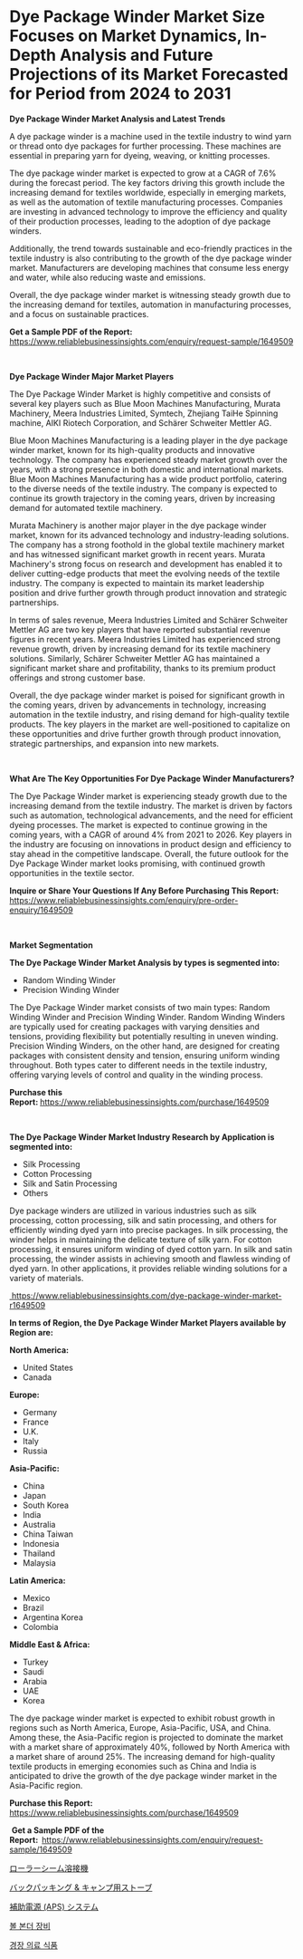 <p><h1>Dye Package Winder Market Size Focuses on Market Dynamics, In-Depth Analysis and Future Projections of its Market Forecasted for Period from 2024 to 2031</h1></p><p><strong>Dye Package Winder Market Analysis and Latest Trends</strong></p>
<p><p>A dye package winder is a machine used in the textile industry to wind yarn or thread onto dye packages for further processing. These machines are essential in preparing yarn for dyeing, weaving, or knitting processes.</p><p>The dye package winder market is expected to grow at a CAGR of 7.6% during the forecast period. The key factors driving this growth include the increasing demand for textiles worldwide, especially in emerging markets, as well as the automation of textile manufacturing processes. Companies are investing in advanced technology to improve the efficiency and quality of their production processes, leading to the adoption of dye package winders.</p><p>Additionally, the trend towards sustainable and eco-friendly practices in the textile industry is also contributing to the growth of the dye package winder market. Manufacturers are developing machines that consume less energy and water, while also reducing waste and emissions.</p><p>Overall, the dye package winder market is witnessing steady growth due to the increasing demand for textiles, automation in manufacturing processes, and a focus on sustainable practices.</p></p>
<p><strong>Get a Sample PDF of the Report:&nbsp;</strong> <a href="https://www.reliablebusinessinsights.com/enquiry/request-sample/1649509">https://www.reliablebusinessinsights.com/enquiry/request-sample/1649509</a></p>
<p>&nbsp;</p>
<p><strong>Dye Package Winder Major Market Players</strong></p>
<p><p>The Dye Package Winder Market is highly competitive and consists of several key players such as Blue Moon Machines Manufacturing, Murata Machinery, Meera Industries Limited, Symtech, Zhejiang TaiHe Spinning machine, AIKI Riotech Corporation, and Schärer Schweiter Mettler AG.</p><p>Blue Moon Machines Manufacturing is a leading player in the dye package winder market, known for its high-quality products and innovative technology. The company has experienced steady market growth over the years, with a strong presence in both domestic and international markets. Blue Moon Machines Manufacturing has a wide product portfolio, catering to the diverse needs of the textile industry. The company is expected to continue its growth trajectory in the coming years, driven by increasing demand for automated textile machinery.</p><p>Murata Machinery is another major player in the dye package winder market, known for its advanced technology and industry-leading solutions. The company has a strong foothold in the global textile machinery market and has witnessed significant market growth in recent years. Murata Machinery's strong focus on research and development has enabled it to deliver cutting-edge products that meet the evolving needs of the textile industry. The company is expected to maintain its market leadership position and drive further growth through product innovation and strategic partnerships.</p><p>In terms of sales revenue, Meera Industries Limited and Schärer Schweiter Mettler AG are two key players that have reported substantial revenue figures in recent years. Meera Industries Limited has experienced strong revenue growth, driven by increasing demand for its textile machinery solutions. Similarly, Schärer Schweiter Mettler AG has maintained a significant market share and profitability, thanks to its premium product offerings and strong customer base.</p><p>Overall, the dye package winder market is poised for significant growth in the coming years, driven by advancements in technology, increasing automation in the textile industry, and rising demand for high-quality textile products. The key players in the market are well-positioned to capitalize on these opportunities and drive further growth through product innovation, strategic partnerships, and expansion into new markets.</p></p>
<p>&nbsp;</p>
<p><strong>What Are The Key Opportunities For Dye Package Winder Manufacturers?</strong></p>
<p><p>The Dye Package Winder market is experiencing steady growth due to the increasing demand from the textile industry. The market is driven by factors such as automation, technological advancements, and the need for efficient dyeing processes. The market is expected to continue growing in the coming years, with a CAGR of around 4% from 2021 to 2026. Key players in the industry are focusing on innovations in product design and efficiency to stay ahead in the competitive landscape. Overall, the future outlook for the Dye Package Winder market looks promising, with continued growth opportunities in the textile sector.</p></p>
<p><strong>Inquire or Share Your Questions If Any Before Purchasing This Report:</strong> <a href="https://www.reliablebusinessinsights.com/enquiry/pre-order-enquiry/1649509">https://www.reliablebusinessinsights.com/enquiry/pre-order-enquiry/1649509</a></p>
<p>&nbsp;</p>
<p><strong>Market Segmentation</strong></p>
<p><strong>The Dye Package Winder Market Analysis by types is segmented into:</strong></p>
<p><ul><li>Random Winding Winder</li><li>Precision Winding Winder</li></ul></p>
<p><p>The Dye Package Winder market consists of two main types: Random Winding Winder and Precision Winding Winder. Random Winding Winders are typically used for creating packages with varying densities and tensions, providing flexibility but potentially resulting in uneven winding. Precision Winding Winders, on the other hand, are designed for creating packages with consistent density and tension, ensuring uniform winding throughout. Both types cater to different needs in the textile industry, offering varying levels of control and quality in the winding process.</p></p>
<p><strong>Purchase this Report:&nbsp;</strong><a href="https://www.reliablebusinessinsights.com/purchase/1649509">https://www.reliablebusinessinsights.com/purchase/1649509</a></p>
<p>&nbsp;</p>
<p><strong>The Dye Package Winder Market Industry Research by Application is segmented into:</strong></p>
<p><ul><li>Silk Processing</li><li>Cotton Processing</li><li>Silk and Satin Processing</li><li>Others</li></ul></p>
<p><p>Dye package winders are utilized in various industries such as silk processing, cotton processing, silk and satin processing, and others for efficiently winding dyed yarn into precise packages. In silk processing, the winder helps in maintaining the delicate texture of silk yarn. For cotton processing, it ensures uniform winding of dyed cotton yarn. In silk and satin processing, the winder assists in achieving smooth and flawless winding of dyed yarn. In other applications, it provides reliable winding solutions for a variety of materials.</p></p>
<p><a href="https://www.reliablebusinessinsights.com/dye-package-winder-market-r1649509">&nbsp;https://www.reliablebusinessinsights.com/dye-package-winder-market-r1649509</a></p>
<p><strong>In terms of Region, the Dye Package Winder Market Players available by Region are:</strong></p>
<p>
    <p> <strong> North America: </strong>
        <ul>
            <li>United States</li>
            <li>Canada</li>
        </ul>
        </p> 
    <p> <strong> Europe: </strong>
        <ul>
            <li>Germany</li>
            <li>France</li>
            <li>U.K.</li>
            <li>Italy</li>
            <li>Russia</li>
        </ul>
        </p> 
    <p> <strong> Asia-Pacific: </strong>
        <ul>
            <li>China</li>
            <li>Japan</li>
            <li>South Korea</li>
            <li>India</li>
            <li>Australia</li>
            <li>China Taiwan</li>
            <li>Indonesia</li>
            <li>Thailand</li>
            <li>Malaysia</li>
        </ul>
        </p> 
    <p> <strong> Latin America: </strong>
        <ul>
            <li>Mexico</li>
            <li>Brazil</li>
            <li>Argentina Korea</li>
            <li>Colombia</li>
        </ul>
        </p> 
    <p> <strong> Middle East & Africa: </strong>
        <ul>
            <li>Turkey</li>
            <li>Saudi</li>
            <li>Arabia</li>
            <li>UAE</li>
            <li>Korea</li>
        </ul>
    </p>
    </p>
<p><p>The dye package winder market is expected to exhibit robust growth in regions such as North America, Europe, Asia-Pacific, USA, and China. Among these, the Asia-Pacific region is projected to dominate the market with a market share of approximately 40%, followed by North America with a market share of around 25%. The increasing demand for high-quality textile products in emerging economies such as China and India is anticipated to drive the growth of the dye package winder market in the Asia-Pacific region.</p></p>
<p><strong>Purchase this Report: </strong><a href="https://www.reliablebusinessinsights.com/purchase/1649509">https://www.reliablebusinessinsights.com/purchase/1649509</a></p>
<p>&nbsp;<strong>Get a Sample PDF of the Report:&nbsp;&nbsp;</strong><a href="https://www.reliablebusinessinsights.com/enquiry/request-sample/1649509">https://www.reliablebusinessinsights.com/enquiry/request-sample/1649509</a></p>
<p><strong></strong></p>
<p><p><a href="https://medium.com/@colbu56546/%E3%83%AD%E3%83%BC%E3%83%A9%E3%83%BC%E3%82%B7%E3%83%BC%E3%83%A0%E6%BA%B6%E6%8E%A5%E6%A9%9F%E3%81%AE%E5%B8%82%E5%A0%B4%E3%82%B7%E3%82%A7%E3%82%A2%E3%81%AE%E6%8E%A8%E7%A7%BB%E3%81%A8%E5%B8%82%E5%A0%B4%E6%88%90%E9%95%B7%E3%83%88%E3%83%AC%E3%83%B3%E3%83%892024%E5%B9%B4%E3%81%8B%E3%82%892031%E5%B9%B4%E3%81%BE%E3%81%A7-50aeb3f9ca26">ローラーシーム溶接機</a></p><p><a href="https://github.com/LuzHills1972/Market-Research-Report-List-1/blob/main/6441173109249.md">バックパッキング & キャンプ用ストーブ</a></p><p><a href="https://github.com/kegley4963/Market-Research-Report-List-1/blob/main/9795138109248.md">補助電源 (APS) システム</a></p><p><a href="https://medium.com/@morrisassin8795/%EB%B3%BC-%EB%B3%B8%EB%8D%94-%EC%9E%A5%EB%B9%84-%EC%8B%9C%EC%9E%A5%EC%9D%80-%EC%8B%9C%EC%9E%A5-%EC%A0%90%EC%9C%A0%EC%9C%A8-%EC%8B%9C%EC%9E%A5-%EB%8F%99%ED%96%A5-%EB%B0%8F-%EC%8B%9C%EC%9E%A5-%EC%84%B1%EC%9E%A5%EC%97%90-%EB%8C%80%ED%95%9C-%EC%A0%95%EB%B3%B4%EB%A5%BC-%EC%A0%9C%EA%B3%B5%ED%95%A9%EB%8B%88%EB%8B%A4-096775f35972">볼 본더 장비</a></p><p><a href="https://medium.com/@lizaheller2023/%EB%82%B4%EC%9E%A5-%EC%9D%98%ED%95%99-%EC%8B%9D%ED%92%88-%EC%8B%9C%EC%9E%A5-%EC%A2%85%EB%A5%98-%EC%9D%91%EC%9A%A9-%EB%B0%8F-%EC%A7%80%EB%A6%AC%EC%97%90-%EB%8C%80%ED%95%9C-%ED%8F%AC%EA%B4%84%EC%A0%81-%ED%8F%89%EA%B0%80-effd273c521b">경장 의료 식품</a></p></p>